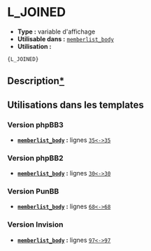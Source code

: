 # L_JOINED
* __Type :__ variable d'affichage
* __Utilisable dans :__ [`memberlist_body`](../tpl/memberlist_body.md#readme)
* __Utilisation :__

```html
{L_JOINED}
```

## Description[*](https://fa-tvars.appspot.com/var/L_JOINED)
## Utilisations dans les templates

### Version phpBB3
* __[`memberlist_body`](../tpl/memberlist_body.md#readme) :__ lignes [`35`](../src/prosilver/memberlist_body.tpl#L35)[`<->`](../src/prosilver/memberlist_body.tpl#L35-L35)[`35`](../src/prosilver/memberlist_body.tpl#L35)

### Version phpBB2
* __[`memberlist_body`](../tpl/memberlist_body.md#readme) :__ lignes [`30`](../src/subsilver/memberlist_body.tpl#L30)[`<->`](../src/subsilver/memberlist_body.tpl#L30-L30)[`30`](../src/subsilver/memberlist_body.tpl#L30)

### Version PunBB
* __[`memberlist_body`](../tpl/memberlist_body.md#readme) :__ lignes [`68`](../src/punbb/memberlist_body.tpl#L68)[`<->`](../src/punbb/memberlist_body.tpl#L68-L68)[`68`](../src/punbb/memberlist_body.tpl#L68)

### Version Invision
* __[`memberlist_body`](../tpl/memberlist_body.md#readme) :__ lignes [`97`](../src/invision/memberlist_body.tpl#L97)[`<->`](../src/invision/memberlist_body.tpl#L97-L97)[`97`](../src/invision/memberlist_body.tpl#L97)

